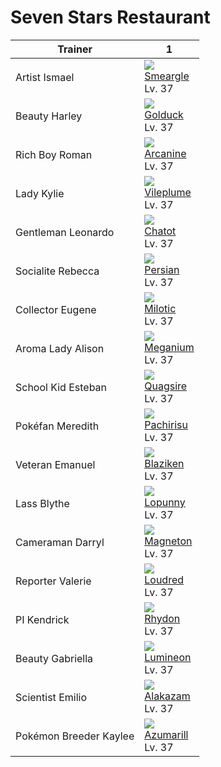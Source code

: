 # Seven Stars Restaurant

Trainer                | 1                                   
---                    | ---                                 
Artist Ismael          | ![][235]<br> [Smeargle]<br> Lv. 37  
Beauty Harley          | ![][055]<br> [Golduck]<br> Lv. 37   
Rich Boy Roman         | ![][059]<br> [Arcanine]<br> Lv. 37  
Lady Kylie             | ![][045]<br> [Vileplume]<br> Lv. 37 
Gentleman Leonardo     | ![][441]<br> [Chatot]<br> Lv. 37    
Socialite Rebecca      | ![][053]<br> [Persian]<br> Lv. 37   
Collector Eugene       | ![][350]<br> [Milotic]<br> Lv. 37   
Aroma Lady Alison      | ![][154]<br> [Meganium]<br> Lv. 37  
School Kid Esteban     | ![][195]<br> [Quagsire]<br> Lv. 37  
Pokéfan Meredith       | ![][417]<br> [Pachirisu]<br> Lv. 37 
Veteran Emanuel        | ![][257]<br> [Blaziken]<br> Lv. 37  
Lass Blythe            | ![][428]<br> [Lopunny]<br> Lv. 37   
Cameraman Darryl       | ![][082]<br> [Magneton]<br> Lv. 37  
Reporter Valerie       | ![][294]<br> [Loudred]<br> Lv. 37   
PI Kendrick            | ![][112]<br> [Rhydon]<br> Lv. 37    
Beauty Gabriella       | ![][457]<br> [Lumineon]<br> Lv. 37  
Scientist Emilio       | ![][065]<br> [Alakazam]<br> Lv. 37  
Pokémon Breeder Kaylee | ![][184]<br> [Azumarill]<br> Lv. 37 


[Vileplume]: /pokemon_changes/045/
[Persian]: /pokemon_changes/053/
[Golduck]: /pokemon_changes/055/
[Arcanine]: /pokemon_changes/059/
[Alakazam]: /pokemon_changes/065/
[Magneton]: /pokemon_changes/082/
[Rhydon]: /pokemon_changes/112/
[Meganium]: /pokemon_changes/154/
[Azumarill]: /pokemon_changes/184/
[Quagsire]: /pokemon_changes/195/
[Smeargle]: /pokemon_changes/235/
[Blaziken]: /pokemon_changes/257/
[Loudred]: /pokemon_changes/294/
[Milotic]: /pokemon_changes/350/
[Pachirisu]: /pokemon_changes/417/
[Lopunny]: /pokemon_changes/428/
[Chatot]: /pokemon_changes/441/
[Lumineon]: /pokemon_changes/457/
[045]: /img/pokemon/045.png
[053]: /img/pokemon/053.png
[055]: /img/pokemon/055.png
[059]: /img/pokemon/059.png
[065]: /img/pokemon/065.png
[082]: /img/pokemon/082.png
[112]: /img/pokemon/112.png
[154]: /img/pokemon/154.png
[184]: /img/pokemon/184.png
[195]: /img/pokemon/195.png
[235]: /img/pokemon/235.png
[257]: /img/pokemon/257.png
[294]: /img/pokemon/294.png
[350]: /img/pokemon/350.png
[417]: /img/pokemon/417.png
[428]: /img/pokemon/428.png
[441]: /img/pokemon/441.png
[457]: /img/pokemon/457.png
